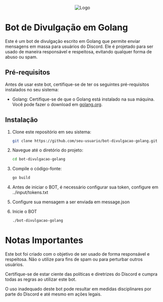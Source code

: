<p align="center">
  <img src="https://cdn.discordapp.com/attachments/1135979458298388592/1162819453743018014/flirty_wink.png?ex=653d5301&is=652ade01&hm=3bf7ea29d60d75af5008c71ba8d3ac50263182e8e3015426b714a1b8115fee48&" alt="Logo">
</p>

# Bot de Divulgação em Golang

Este é um bot de divulgação escrito em Golang que permite enviar mensagens em massa para usuários do Discord. Ele é projetado para ser usado de maneira responsável e respeitosa, evitando qualquer forma de abuso ou spam.

## Pré-requisitos

Antes de usar este bot, certifique-se de ter os seguintes pré-requisitos instalados no seu sistema:

- Golang: Certifique-se de que o Golang está instalado na sua máquina. Você pode fazer o download em [golang.org](https://golang.org/dl/).

## Instalação

1. Clone este repositório em seu sistema:

   ```bash
   git clone https://github.com/seu-usuario/bot-divulgacao-golang.git
2. Navegue até o diretório do projeto:   
   ```bash
   cd bot-divulgacao-golang
3. Compile o código-fonte:
   ```bash
   go build
4. Antes de iniciar o BOT, é necessário configurar sua token, configure em ../input/tokens.txt
5. Configure sua mensagem a ser enviada em message.json
6. Inicie o BOT
   ```bash
   ./bot-divulgacao-golang  

# Notas Importantes
Este bot foi criado com o objetivo de ser usado de forma responsável e respeitosa. Não o utilize para fins de spam ou para perturbar outros usuários.

Certifique-se de estar ciente das políticas e diretrizes do Discord e cumpra todas as regras ao utilizar este bot.

O uso inadequado deste bot pode resultar em medidas disciplinares por parte do Discord e até mesmo em ações legais.

